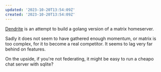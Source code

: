 ```yaml
---
updated: '2023-10-20T13:54:09Z'
created: '2023-10-20T13:54:09Z'
---
```

[Dendrite](https://github.com/matrix-org/dendrite) is an attempt to build a golang version of a matrix homeserver.

Sadly it does not seem to have gathered enough momentum, or matrix is too complex, for it to become a real competitor. It seems to lag very far behind on features.

On the upside, if you're not federating, it might be easy to run a cheapo chat server with sqlite?